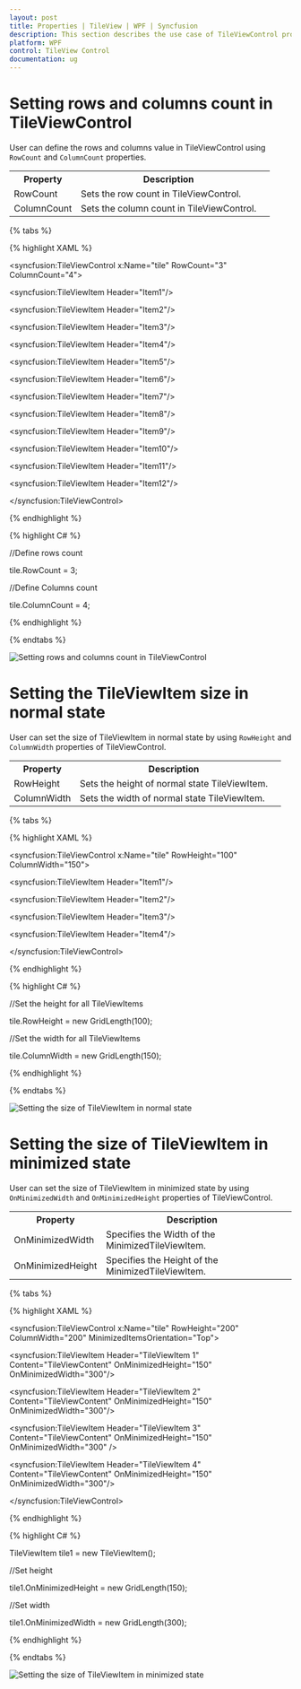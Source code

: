 ```yaml
---
layout: post
title: Properties | TileView | WPF | Syncfusion
description: This section describes the use case of TileViewControl properties like RowCount, ColumnCount, RowHeight, ColumnWidth, OnMinimizedWidth and OnMinimizedHeight 
platform: WPF
control: TileView Control
documentation: ug
---
```


# Setting rows and columns count in TileViewControl

User can define the rows and columns value in TileViewControl using `RowCount` and `ColumnCount` properties.


<table>
<tr>
<th>
Property </th><th>
Description </th><th>
<tr>
<td>
RowCount</td><td>
Sets the row count in TileViewControl.</td><td>
<tr>
<td>
ColumnCount</td><td>
Sets the column count in TileViewControl.</td><td>
</table>


{% tabs %}

{% highlight XAML %}

<!-- TileViewControl -->
                                
<syncfusion:TileViewControl x:Name="tile" RowCount="3" ColumnCount="4">

<syncfusion:TileViewItem Header="Item1"/>

<syncfusion:TileViewItem Header="Item2"/>

<syncfusion:TileViewItem Header="Item3"/>

<syncfusion:TileViewItem Header="Item4"/>

<syncfusion:TileViewItem Header="Item5"/>

<syncfusion:TileViewItem Header="Item6"/>

<syncfusion:TileViewItem Header="Item7"/>

<syncfusion:TileViewItem Header="Item8"/>

<syncfusion:TileViewItem Header="Item9"/>

<syncfusion:TileViewItem Header="Item10"/>

<syncfusion:TileViewItem Header="Item11"/>

<syncfusion:TileViewItem Header="Item12"/>

</syncfusion:TileViewControl>

{% endhighlight %}

{% highlight C# %}

//Define rows count

tile.RowCount = 3;

//Define Columns count 

tile.ColumnCount = 4; 

{% endhighlight %}

{% endtabs %}


![Setting rows and columns count in TileViewControl](TileViewItem-Properties_images/Count_img1.png)


# Setting the TileViewItem size in normal state

User can set the size of TileViewItem in normal state by using `RowHeight` and `ColumnWidth` properties of TileViewControl.


<table>
<tr>
<th>
Property </th><th>
Description </th><th>
<tr>
<td>
RowHeight</td><td>
Sets the height of normal state TileViewItem.</td><td>
<tr>
<td>
ColumnWidth</td><td>
Sets the width of normal state TileViewItem.</td><td>
</table>


{% tabs %}

{% highlight XAML %}

<!-- TileViewControl -->
                                
<syncfusion:TileViewControl x:Name="tile" RowHeight="100" ColumnWidth="150">

<syncfusion:TileViewItem Header="Item1"/>

<syncfusion:TileViewItem Header="Item2"/>

<syncfusion:TileViewItem Header="Item3"/>

<syncfusion:TileViewItem Header="Item4"/>

</syncfusion:TileViewControl>

{% endhighlight %}

{% highlight C# %}

//Set the height for all TileViewItems
                                                
tile.RowHeight = new GridLength(100);

//Set the width for all TileViewItems

tile.ColumnWidth = new GridLength(150);

{% endhighlight %}

{% endtabs %}


![Setting the size of TileViewItem in normal state](TileViewItem-Properties_images/Normal-State_img1.png)


# Setting the size of TileViewItem in minimized state

User can set the size of TileViewItem in minimized state by using `OnMinimizedWidth` and `OnMinimizedHeight` properties of TileViewControl.


<table>
<tr>
<th>
Property </th><th>
Description </th><th>
<tr>
<td>
OnMinimizedWidth</td><td>
Specifies the Width of the MinimizedTileViewItem.</td><td>
<tr>
<td>
OnMinimizedHeight</td><td>
Specifies the Height of the MinimizedTileViewItem.</td><td>
</table>


{% tabs %}

{% highlight XAML %}

<!-- TileViewControl -->

<syncfusion:TileViewControl x:Name="tile"  RowHeight="200" ColumnWidth="200" MinimizedItemsOrientation="Top">
                                                
<syncfusion:TileViewItem Header="TileViewItem 1" Content="TileViewContent" OnMinimizedHeight="150" OnMinimizedWidth="300"/>
                                                
<syncfusion:TileViewItem Header="TileViewItem 2" Content="TileViewContent" OnMinimizedHeight="150" OnMinimizedWidth="300"/>
                                                
<syncfusion:TileViewItem Header="TileViewItem 3" Content="TileViewContent" OnMinimizedHeight="150" OnMinimizedWidth="300" />
                                                
<syncfusion:TileViewItem Header="TileViewItem 4" Content="TileViewContent" OnMinimizedHeight="150" OnMinimizedWidth="300"/>
                                
</syncfusion:TileViewControl>

{% endhighlight %}

{% highlight C# %}

TileViewItem tile1 = new TileViewItem();
                                                
//Set height
                                                
tile1.OnMinimizedHeight = new GridLength(150);

//Set width

tile1.OnMinimizedWidth = new GridLength(300);

{% endhighlight %}

{% endtabs %}


![Setting the size of TileViewItem in minimized state](TileViewItem-Properties_images/Minimized-State_img1.png)